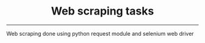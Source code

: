 <h1 align="center">Web scraping tasks</h1>
<hr/>
<p>Web scraping done using python request module and selenium web driver</p>
